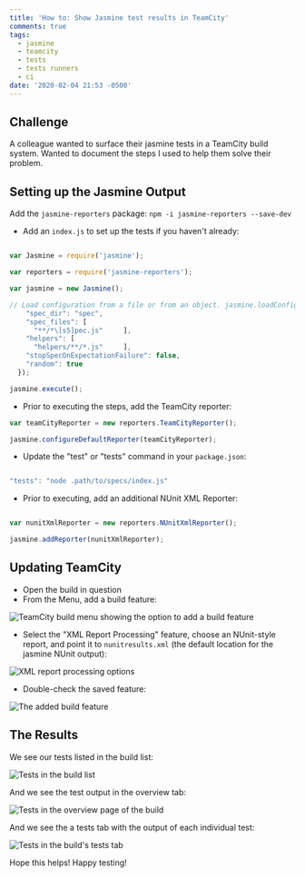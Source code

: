 ```yaml
---
title: 'How to: Show Jasmine test results in TeamCity'
comments: true
tags:
  - jasmine
  - teamcity
  - tests
  - tests runners
  - ci
date: '2020-02-04 21:53 -0500'
---
```

## Challenge

A colleague wanted to surface their jasmine tests in a TeamCity build system. Wanted to document the steps I used to help them solve their problem.

## Setting up the Jasmine Output

Add the `jasmine-reporters` package: `npm -i jasmine-reporters --save-dev`

* Add an `index.js` to set up the tests if you haven't already:

```javascript

var Jasmine = require('jasmine'); 

var reporters = require('jasmine-reporters');

var jasmine = new Jasmine();

// Load configuration from a file or from an object. jasmine.loadConfig({
    "spec_dir": "spec",
    "spec_files": [
      "**/*\[sS]pec.js"     ],
    "helpers": [
      "helpers/**/*.js"     ],
    "stopSpecOnExpectationFailure": false,
    "random": true
  });

jasmine.execute();

```

* Prior to executing the steps, add the TeamCity reporter:

```javascript
var teamCityReporter = new reporters.TeamCityReporter();

jasmine.configureDefaultReporter(teamCityReporter);

```

* Update the "test" or "tests" command in your `package.json`:

```javascript

"tests": "node .path/to/specs/index.js"

```

* Prior to executing, add an additional NUnit XML Reporter:

```javascript

var nunitXmlReporter = new reporters.NUnitXmlReporter();

jasmine.addReporter(nunitXmlReporter);

```

## Updating TeamCity

* Open the build in question
* From the Menu, add a build feature:

![TeamCity build menu showing the option to add a build feature]({{site.post-images}}/jasmine_tests_teamcity/AddBuildFeatureMenu.png)

* Select the "XML Report Processing" feature, choose an NUnit-style report, and point it to `nunitresults.xml` (the default location for the jasmine NUnit output):

![XML report processing options]({{site.post-images}}/jasmine_tests_teamcity/XMLReportProcessingFeature.png)

* Double-check the saved feature: 

![The added build feature]({{site.post-images}}/jasmine_tests_teamcity/BuildFeatureResult.png)

## The Results

We see our tests listed in the build list:

![Tests in the build list]({{site.post-images}}/jasmine_tests_teamcity/TestsPassing.png)

And we see the test output in the overview tab:

![Tests in the overview page of the build]({{site.post-images}}/jasmine_tests_teamcity/TestsPassing_OnOverview.png)


And we see the a tests tab with the output of each individual test:

![Tests in the build's tests tab]({{site.post-images}}/jasmine_tests_teamcity/TestsTab.png)

Hope this helps! Happy testing!
